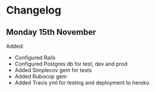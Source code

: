 # Changelog

## Monday 15th November

Added:

- Configured Rails
- Configured Postgres db for test, dev and prod
- Added Simplecov gem for tests
- Added Rubocop gem
- Added Travis yml for testing and deployment to heroku
